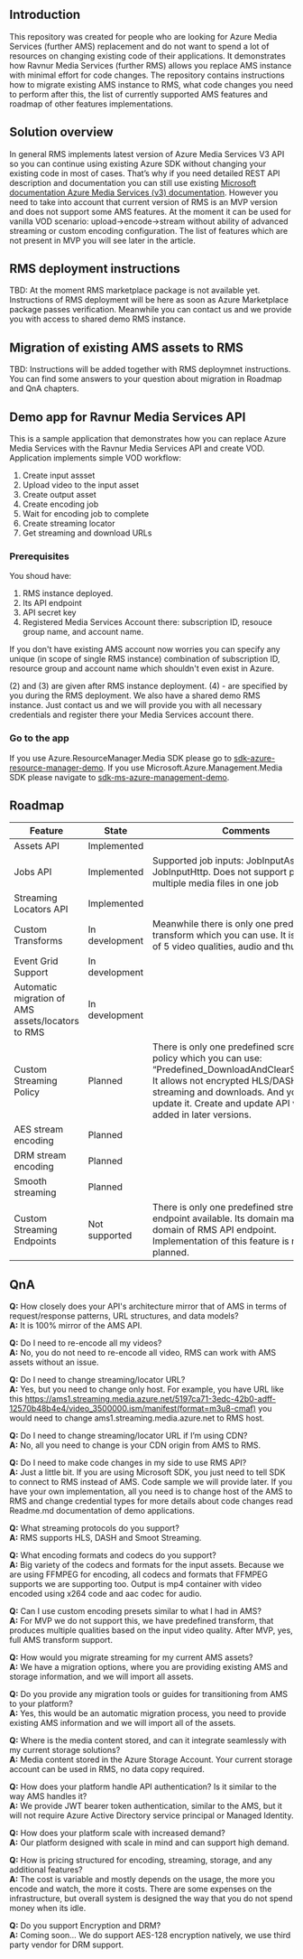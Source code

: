 ## Introduction

This repository was created for people who are looking for Azure Media Services (further AMS) replacement and do not want to spend a lot of resources on changing existing code of their applications.
It demonstrates how Ravnur Media Services (further RMS) allows you replace AMS instance with minimal effort for code changes.
The repository contains instructions how to migrate existing AMS instance to RMS, what code changes you need to perform after this, the list of currently supported AMS features and roadmap of other features implementations.

## Solution overview

In general RMS implements latest version of Azure Media Services V3 API so you can continue using existing Azure SDK without changing your existing code in most of cases. That’s why if you need detailed REST API description and documentation you can still use existing [Microsoft documentation Azure Media Services (v3) documentation](https://learn.microsoft.com/en-us/azure/media-services/latest/). However you need to take into account that current version of RMS is an MVP version and does not support some AMS features. At the moment it can be used for vanilla VOD scenario: upload->encode->stream without ability of advanced streaming or custom encoding configuration. The list of features which are not present in MVP you will see later in the article.

## RMS deployment instructions

TBD: At the moment RMS marketplace package is not available yet. Instructions of RMS deployment will be here as soon as Azure Marketplace package passes verification.
Meanwhile you can contact us and we provide you with access to shared demo RMS instance.

## Migration of existing AMS assets to RMS

TBD: Instructions will be added together with RMS deploymnet instructions. You can find some answers to your question about migration in Roadmap and QnA chapters.

## Demo app for Ravnur Media Services API

This is a sample application that demonstrates how you can replace Azure Media Services with the Ravnur Media Services API and create VOD.
Application implements simple VOD workflow:
1. Create input assset
2. Upload video to the input asset
3. Create output asset
4. Create encoding job
5. Wait for encoding job to complete
6. Create streaming locator
7. Get streaming and download URLs

### Prerequisites

You shoud have:
1. RMS instance deployed.
2. Its API endpoint
3. API secret key
4. Registered Media Services Account there: subscription ID, resouce group name, and account name. 

If you don't have existing AMS account now worries you can specify any unique (in scope of single RMS instance) combination of subscription ID, resource group and account name which shouldn't even exist in Azure.

(2) and (3) are given after RMS instance deployment. (4) - are specified by you during the RMS deployment.
We also have a shared demo RMS instance. Just contact us and we will provide you with all necessary credentials and register there your Media Services account there.

### Go to the app

If you use Azure.ResourceManager.Media SDK please go to [sdk-azure-resource-manager-demo](sdk-azure-resource-manager-demo).
If you use Microsoft.Azure.Management.Media SDK please navigate to [sdk-ms-azure-management-demo](sdk-ms-azure-management-demo).

## Roadmap

| Feature | State | Comments |
|---------|-------|----------|
| Assets API | Implemented | |
| Jobs API | Implemented | Supported job inputs: JobInputAsset, JobInputHttp. Does not support  processing multiple media files in one job |
| Streaming Locators API | Implemented | |
| Custom Transforms | In development | Meanwhile there is only one predefined transform which you can use. It is a ladder of 5 video qualities, audio and thumbnails. |
| Event Grid Support | In development | |
| Automatic migration of AMS assets/locators to RMS | In development | |
| Custom Streaming Policy | Planned | There is only one predefined screaming policy which you can use: “Predefined_DownloadAndClearStreaming”. It allows not encrypted HLS/DASH streaming and downloads. And you cannot update it. Create and update API will be added in later versions. |
| AES stream encoding | Planned | |
| DRM stream encoding | Planned | |
| Smooth streaming | Planned | |
| Custom Streaming Endpoints | Not supported | There is only one predefined streaming endpoint available. Its domain matches with domain of RMS API endpoint. Implementation of this feature is not planned. |

## QnA

**Q:** How closely does your API's architecture mirror that of AMS in terms of request/response patterns, URL structures, and data models?<br>
**A:** It is 100% mirror of the AMS API. 

**Q:** Do I need to re-encode all my videos?<br>
**A:** No, you do not need to re-encode all video, RMS can work with AMS assets without an issue.

**Q:** Do I need to change streaming/locator URL?<br>
**A:** Yes, but you need to change only host. For example, you have URL like this https://ams1.streaming.media.azure.net/5197ca71-3edc-42b0-adff-12570b48b4e4/video_3500000.ism/manifest(format=m3u8-cmaf) you would need to change ams1.streaming.media.azure.net to RMS host.

**Q:** Do I need to change streaming/locator URL if I’m using CDN?<br>
**A:** No, all you need to change is your CDN origin from AMS to RMS.

**Q:** Do I need to make code changes in my side to use RMS API?<br>
**A:** Just a little bit. If you are using Microsoft SDK, you just need to tell SDK to connect to RMS instead of AMS. Code sample we will provide later. If you have your own implementation, all you need is to change host of the AMS to RMS and change credential types for more details about code changes read Readme.md documentation of demo applications. 

**Q:** What streaming protocols do you support?<br>
**A:** RMS supports HLS, DASH and Smoot Streaming.

**Q:** What encoding formats and codecs do you support?<br>
**A:** Big variety of the codecs and formats for the input assets. Because we are using FFMPEG for encoding, all codecs and formats that FFMPEG supports we are supporting too.
Output is mp4 container with video encoded using x264 code and aac codec for audio.

**Q:** Can I use custom encoding presets similar to what I had in AMS?<br>
**A:** For MVP we do not support this, we have predefined transform, that produces multiple qualities based on the input video quality. 
After MVP, yes, full AMS transform support.

**Q:** How would you migrate streaming for my current AMS assets?<br>
**A:** We have a migration options, where you are providing existing AMS and storage information, and we will import all assets.

**Q:** Do you provide any migration tools or guides for transitioning from AMS to your platform?<br>
**A:** Yes, this would be an automatic migration process, you need to provide existing AMS information and we will import all of the assets.

**Q:** Where is the media content stored, and can it integrate seamlessly with my current storage solutions?<br>
**A:** Media content stored in the Azure Storage Account. Your current storage account can be used in RMS, no data copy required.

**Q:** How does your platform handle API authentication? Is it similar to the way AMS handles it?<br>
**A:** We provide JWT bearer token authentication, similar to the AMS, but it will not require Azure Active Directory service principal or Managed Identity.

**Q:** How does your platform scale with increased demand?<br>
**A:** Our platform designed with scale in mind and can support high demand. 

**Q:** How is pricing structured for encoding, streaming, storage, and any additional features?<br>
**A:** The cost is variable and mostly depends on the usage, the more you encode and watch, the more it costs.
There are some expenses on the infrastructure, but overall system is designed the way that you do not spend money when its idle.

**Q:** Do you support Encryption and DRM?<br>
**A:** Coming soon…  We do support AES-128 encryption natively, we use third party vendor for DRM support. 



